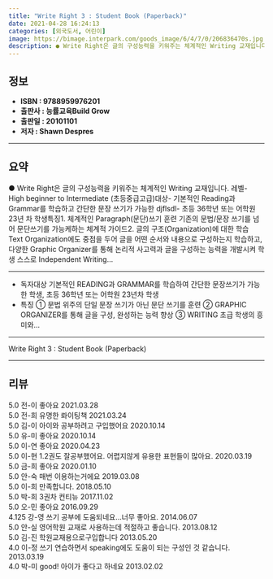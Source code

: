 ```yaml
---
title: "Write Right 3 : Student Book (Paperback)"
date: 2021-04-28 16:24:13
categories: [외국도서, 어린이]
image: https://bimage.interpark.com/goods_image/6/4/7/0/206836470s.jpg
description: ● Write Right은 글의 구성능력을 키워주는 체계적인 Writing 교재입니다. 레벨- High beginner to Intermediate (초등중급고급)대상- 기본적인 Reading과 Grammar를 학습하고 간단한 문장 쓰기가 가능한 djflsdl- 초등 36학년 또는 어
---
```


## **정보**

- **ISBN : 9788959976201**
- **출판사 : 능률교육Build Grow**
- **출판일 : 20101101**
- **저자 : Shawn Despres**

------



## **요약**

●  Write Right은 글의 구성능력을 키워주는 체계적인 Writing 교재입니다. 레벨- High beginner to Intermediate (초등중급고급)대상- 기본적인 Reading과 Grammar를 학습하고 간단한 문장 쓰기가 가능한 djflsdl- 초등 36학년 또는 어학원 23년 차 학생특징1. 체계적인 Paragraph(문단)쓰기 훈련 기존의 문법/문장 쓰기를 넘어 문단쓰기를 가능케하는 체계적 가이드2. 글의 구조(Organization)에 대한 학습 Text Organization에도 중점을 두어 글을 어떤 순서와 내용으로 구성하는지 학습하고, 다양한 Graphic Organizer를 통해 논리적 사고력과 글을 구성하는 능력을 개발시켜 학생 스스로 Independent Writing...

------

- 독자대상 기본적인 READING과 GRAMMAR를 학습하여 간단한 문장쓰기가 가능한 학생, 초등 36학년 또는 어학원 23년차 학생
- 특징
① 문법 위주의 단일 문장 쓰기가 아닌 문단 쓰기를 훈련 
② GRAPHIC ORGANIZER를 통해 글을 구성, 완성하는 능력 향상 
③ WRITING 초급 학생의 흥미와... 

------


Write Right 3 : Student Book (Paperback) 

------


## **리뷰** 

5.0 전-이 좋아요 2021.03.28 <br/>5.0 전-희 유명한 롸이팅책 2021.03.24 <br/>5.0 김-이 아이와 공부하려고 구입했어요 2020.10.14 <br/>5.0 유-미 좋아요 2020.10.14 <br/>5.0 이-연 좋아요 2020.04.23 <br/>5.0 이-현 1.2권도 잘공부했어요. 어렵지않게 유용한 표현들이 많아요. 2020.03.19 <br/>5.0 금-희 좋아요 2020.01.10 <br/>5.0 안-숙 매번 이용하는거에요 2019.03.08 <br/>5.0 이-희 만족합니다. 2018.05.10 <br/>5.0 박-희 3권차 컨티뉴 2017.11.02 <br/>5.0 오-민 좋아요 2016.09.29 <br/>4.125 강-영 쓰기 공부에 도움되네요...너무 좋아요. 2014.06.07 <br/>5.0 안-실 영어학원 교재로 사용하는데 적절하고 좋습니다. 2013.08.12 <br/>5.0 김-진 학원교재용으로구입합니다 2013.05.20 <br/>4.0 이-정 쓰기 연습하면서 speaking에도 도움이 되는 구성인 것 같습니다. 2013.03.19 <br/>4.0 박-미 good!  아이가 좋다고 하네요 2013.02.02 <br/>